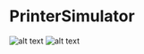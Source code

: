 # PrinterSimulator
![alt text](https://raw.githubusercontent.com/Ukasz09/PrinterSimulator/master/path/to/img.png)
![alt text](https://raw.githubusercontent.com/Ukasz09/PrinterSimulator/master/path/to/img.png)
